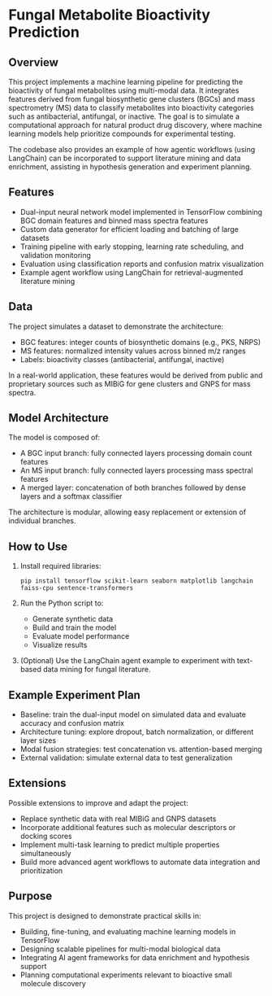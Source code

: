 
# Fungal Metabolite Bioactivity Prediction

## Overview

This project implements a machine learning pipeline for predicting the bioactivity of fungal metabolites using multi-modal data. It integrates features derived from fungal biosynthetic gene clusters (BGCs) and mass spectrometry (MS) data to classify metabolites into bioactivity categories such as antibacterial, antifungal, or inactive. The goal is to simulate a computational approach for natural product drug discovery, where machine learning models help prioritize compounds for experimental testing.

The codebase also provides an example of how agentic workflows (using LangChain) can be incorporated to support literature mining and data enrichment, assisting in hypothesis generation and experiment planning.

## Features

- Dual-input neural network model implemented in TensorFlow combining BGC domain features and binned mass spectra features
- Custom data generator for efficient loading and batching of large datasets
- Training pipeline with early stopping, learning rate scheduling, and validation monitoring
- Evaluation using classification reports and confusion matrix visualization
- Example agent workflow using LangChain for retrieval-augmented literature mining

## Data

The project simulates a dataset to demonstrate the architecture:
- BGC features: integer counts of biosynthetic domains (e.g., PKS, NRPS)
- MS features: normalized intensity values across binned m/z ranges
- Labels: bioactivity classes (antibacterial, antifungal, inactive)

In a real-world application, these features would be derived from public and proprietary sources such as MIBiG for gene clusters and GNPS for mass spectra.

## Model Architecture

The model is composed of:
- A BGC input branch: fully connected layers processing domain count features
- An MS input branch: fully connected layers processing mass spectral features
- A merged layer: concatenation of both branches followed by dense layers and a softmax classifier

The architecture is modular, allowing easy replacement or extension of individual branches.

## How to Use

1. Install required libraries:
   ```
   pip install tensorflow scikit-learn seaborn matplotlib langchain faiss-cpu sentence-transformers
   ```

2. Run the Python script to:
   - Generate synthetic data
   - Build and train the model
   - Evaluate model performance
   - Visualize results

3. (Optional) Use the LangChain agent example to experiment with text-based data mining for fungal literature.

## Example Experiment Plan

- Baseline: train the dual-input model on simulated data and evaluate accuracy and confusion matrix
- Architecture tuning: explore dropout, batch normalization, or different layer sizes
- Modal fusion strategies: test concatenation vs. attention-based merging
- External validation: simulate external data to test generalization

## Extensions

Possible extensions to improve and adapt the project:
- Replace synthetic data with real MIBiG and GNPS datasets
- Incorporate additional features such as molecular descriptors or docking scores
- Implement multi-task learning to predict multiple properties simultaneously
- Build more advanced agent workflows to automate data integration and prioritization

## Purpose

This project is designed to demonstrate practical skills in:
- Building, fine-tuning, and evaluating machine learning models in TensorFlow
- Designing scalable pipelines for multi-modal biological data
- Integrating AI agent frameworks for data enrichment and hypothesis support
- Planning computational experiments relevant to bioactive small molecule discovery
